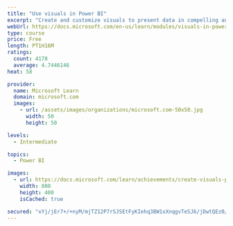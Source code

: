 ```yaml
---
title: "Use visuals in Power BI"
excerpt: "Create and customize visuals to present data in compelling and insightful ways."
webUrl: https://docs.microsoft.com/en-us/learn/modules/visuals-in-power-bi/
type: course
price: Free
length: PT1H16M
ratings:
  count: 4178
  average: 4.7446146
heat: 58

provider:
  name: Microsoft Learn
  domain: microsoft.com
  images:
    - url: /assets/images/organizations/microsoft.com-50x50.jpg
      width: 50
      height: 50

levels:
  - Intermediate

topics:
  - Power BI

images:
  - url: https://docs.microsoft.com/learn/achievements/create-visuals-power-bi-desktop-social.png
    width: 800
    height: 400
    isCached: true

secured: "xYj/jEr7+/+nyM/mjTZ12P7rSJSEtFyKIehq3BW1xXnqgvTeSJ6/jDwtQEz0/DybJpwwufsmyW0IsPJLtkxkogcm53VeyLLqu5DSNFfBK1KBSpQmwmafTvWaKJzKeddjvJEtmOSiHZdiuVP4tZHJzkBnu/C9xsXoUd/FHDIdfLgwe6ZnQDbv9mYcAYvklu+iU4W0vOaLD8pKZH+6+BUAqsTzFvZ72XY1hgwBeMNRx4WBPXsBfn0eILAtlZ65EsdjTZ1gbB/DNSWIWP8oIFXVTzzSl7kTNmRA35xu1/HXT6Ke5nSK62U1xuFnM3K2u10GvtvSZmdgWEL8899F6AaxYqd9yl4+nbQHsSwXb149SB0tSzIFhzK2r+4YFjB54DXEoQ9zmwnnEPmyMw3RRiYMUg9ERH1tjRPDXT6u3SD4gEc=;IEwxCos133/hXjl9wIHeag=="
---
```


